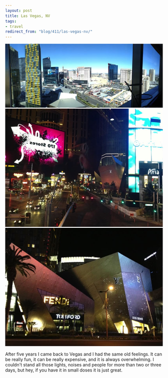```yaml
---
layout: post
title: Las Vegas, NV
tags:
- travel
redirect_from: "blog/411/las-vegas-nv/"
---
```

<img src="/images/184.jpg" />
<!--more-->
<img src="/images/185.jpg" />

<img src="/images/186.jpg" />

After five years I came back to Vegas and I had the same old feelings. It can be really fun, it can be really expensive, and it is always overwhelming. I couldn't stand all those lights, noises and people for more than two or three days, but hey, if you have it in small doses it is just great.
